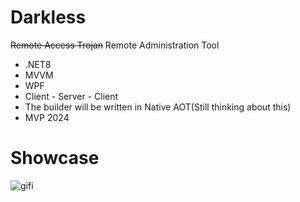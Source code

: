 # Darkless
~~Remote Access Trojan~~ Remote Administration Tool
- .NET8
- MVVM
- WPF
- Client - Server - Client
- The builder will be written in Native AOT(Still thinking about this)
- MVP 2024

# Showcase

![gifi](https://user-images.githubusercontent.com/56397706/174505246-cdfbec64-0dd6-4b2f-82b6-9fbce1e64edb.gif)
